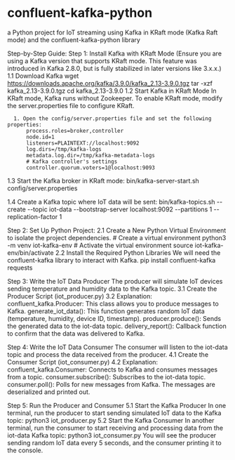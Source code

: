 # confluent-kafka-python
a Python project for IoT streaming using Kafka in KRaft mode (Kafka Raft mode) and the confluent-kafka-python library

Step-by-Step Guide:
Step 1: Install Kafka with KRaft Mode
  (Ensure you are using a Kafka version that supports KRaft mode. This feature was introduced in Kafka 2.8.0, but is fully stabilized in later versions like 3.x.x.)
  1.1 Download Kafka
      wget https://downloads.apache.org/kafka/3.9.0/kafka_2.13-3.9.0.tgz
      tar -xzf kafka_2.13-3.9.0.tgz
      cd kafka_2.13-3.9.0
  1.2 Start Kafka in KRaft Mode
      In KRaft mode, Kafka runs without Zookeeper. To enable KRaft mode, modify the server.properties file to configure KRaft.

      1. Open the config/server.properties file and set the following properties:
          process.roles=broker,controller
          node.id=1
          listeners=PLAINTEXT://localhost:9092
          log.dirs=/tmp/kafka-logs
          metadata.log.dir=/tmp/kafka-metadata-logs
          # Kafka controller's settings
          controller.quorum.voters=1@localhost:9093
    
  1.3  Start the Kafka broker in KRaft mode:
          bin/kafka-server-start.sh config/server.properties 
  
  1.4  Create a Kafka topic where IoT data will be sent:
          bin/kafka-topics.sh --create --topic iot-data --bootstrap-server localhost:9092 --partitions 1 --replication-factor 1

Step 2: Set Up Python Project:
  2.1 Create a New Python Virtual Environment to isolate the project dependencies.
          # Create a virtual environment
          python3 -m venv iot-kafka-env
          # Activate the virtual environment
          source iot-kafka-env/bin/activate
  2.2 Install the Required Python Libraries
      We will need the confluent-kafka library to interact with Kafka.
          pip install confluent-kafka requests

Step 3: Write the IoT Data Producer
  The producer will simulate IoT devices sending temperature and humidity data to the Kafka topic.
  3.1 Create the Producer Script (iot_producer.py)
  3.2 Explanation:
      confluent_kafka.Producer: This class allows you to produce messages to Kafka.
      generate_iot_data(): This function generates random IoT data (temperature, humidity, device ID, timestamp).
      producer.produce(): Sends the generated data to the iot-data topic.
      delivery_report(): Callback function to confirm that the data was delivered to Kafka.

Step 4: Write the IoT Data Consumer
  The consumer will listen to the iot-data topic and process the data received from the producer.
  4.1 Create the Consumer Script (iot_consumer.py)
  4.2 Explanation:
      confluent_kafka.Consumer: Connects to Kafka and consumes messages from a topic.
      consumer.subscribe(): Subscribes to the iot-data topic.
      consumer.poll(): Polls for new messages from Kafka.
      The messages are deserialized and printed out.

Step 5: Run the Producer and Consumer
  5.1 Start the Kafka Producer
    In one terminal, run the producer to start sending simulated IoT data to the Kafka topic:
      python3 iot_producer.py
  5.2 Start the Kafka Consumer
    In another terminal, run the consumer to start receiving and processing data from the iot-data Kafka topic:
      python3 iot_consumer.py
    You will see the producer sending random IoT data every 5 seconds, and the consumer printing it to the console.
    

